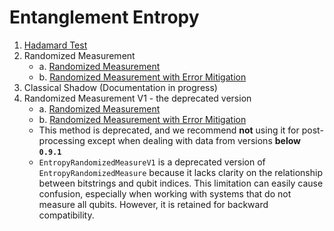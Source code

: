 # Entanglement Entropy

1. [Hadamard Test](./1_hadamard.ipynb)
2. Randomized Measurement
   - a. [Randomized Measurement](./2a_randomized_measure.ipynb)
   - b. [Randomized Measurement with Error Mitigation](./2b_randomized_measure.ipynb)
3. Classical Shadow (Documentation in progress)
4. Randomized Measurement V1 - the deprecated version
   - a. [Randomized Measurement](./4a_randomized_measure_v1.ipynb)
   - b. [Randomized Measurement with Error Mitigation](./4b_randomized_measure_v1.ipynb)
   - This method is deprecated, and we recommend **not** using it for post-processing except when dealing with data from versions **below `0.9.1`**
   - `EntropyRandomizedMeasureV1` is a deprecated version of `EntropyRandomizedMeasure` because it lacks clarity on the relationship between bitstrings and qubit indices. This limitation can easily cause confusion, especially when working with systems that do not measure all qubits. However, it is retained for backward compatibility.
